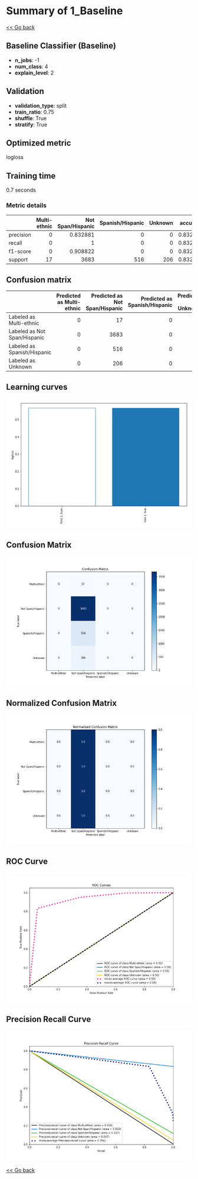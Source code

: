 # Summary of 1_Baseline

[<< Go back](../README.md)


## Baseline Classifier (Baseline)
- **n_jobs**: -1
- **num_class**: 4
- **explain_level**: 2

## Validation
 - **validation_type**: split
 - **train_ratio**: 0.75
 - **shuffle**: True
 - **stratify**: True

## Optimized metric
logloss

## Training time

0.7 seconds

### Metric details
|           |   Multi-ethnic |   Not Span/Hispanic |   Spanish/Hispanic |   Unknown |   accuracy |   macro avg |   weighted avg |   logloss |
|:----------|---------------:|--------------------:|-------------------:|----------:|-----------:|------------:|---------------:|----------:|
| precision |              0 |            0.832881 |                  0 |         0 |   0.832881 |    0.20822  |       0.693691 |  0.567213 |
| recall    |              0 |            1        |                  0 |         0 |   0.832881 |    0.25     |       0.832881 |  0.567213 |
| f1-score  |              0 |            0.908822 |                  0 |         0 |   0.832881 |    0.227205 |       0.75694  |  0.567213 |
| support   |             17 |         3683        |                516 |       206 |   0.832881 | 4422        |    4422        |  0.567213 |


## Confusion matrix
|                              |   Predicted as Multi-ethnic |   Predicted as Not Span/Hispanic |   Predicted as Spanish/Hispanic |   Predicted as Unknown |
|:-----------------------------|----------------------------:|---------------------------------:|--------------------------------:|-----------------------:|
| Labeled as Multi-ethnic      |                           0 |                               17 |                               0 |                      0 |
| Labeled as Not Span/Hispanic |                           0 |                             3683 |                               0 |                      0 |
| Labeled as Spanish/Hispanic  |                           0 |                              516 |                               0 |                      0 |
| Labeled as Unknown           |                           0 |                              206 |                               0 |                      0 |

## Learning curves
![Learning curves](learning_curves.png)
## Confusion Matrix

![Confusion Matrix](confusion_matrix.png)


## Normalized Confusion Matrix

![Normalized Confusion Matrix](confusion_matrix_normalized.png)


## ROC Curve

![ROC Curve](roc_curve.png)


## Precision Recall Curve

![Precision Recall Curve](precision_recall_curve.png)



[<< Go back](../README.md)
